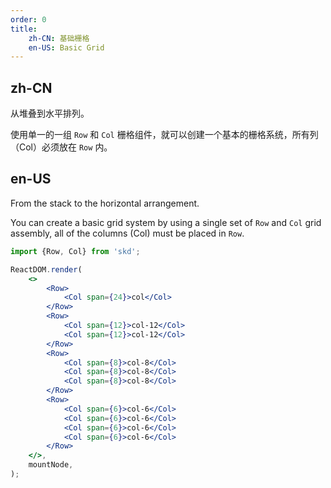 ```yaml
---
order: 0
title:
    zh-CN: 基础栅格
    en-US: Basic Grid
---
```


## zh-CN

从堆叠到水平排列。

使用单一的一组 `Row` 和 `Col` 栅格组件，就可以创建一个基本的栅格系统，所有列（Col）必须放在 `Row` 内。

## en-US

From the stack to the horizontal arrangement.

You can create a basic grid system by using a single set of `Row` and `Col` grid assembly, all of the columns (Col) must be placed in `Row`.

```jsx
import {Row, Col} from 'skd';

ReactDOM.render(
    <>
        <Row>
            <Col span={24}>col</Col>
        </Row>
        <Row>
            <Col span={12}>col-12</Col>
            <Col span={12}>col-12</Col>
        </Row>
        <Row>
            <Col span={8}>col-8</Col>
            <Col span={8}>col-8</Col>
            <Col span={8}>col-8</Col>
        </Row>
        <Row>
            <Col span={6}>col-6</Col>
            <Col span={6}>col-6</Col>
            <Col span={6}>col-6</Col>
            <Col span={6}>col-6</Col>
        </Row>
    </>,
    mountNode,
);
```
